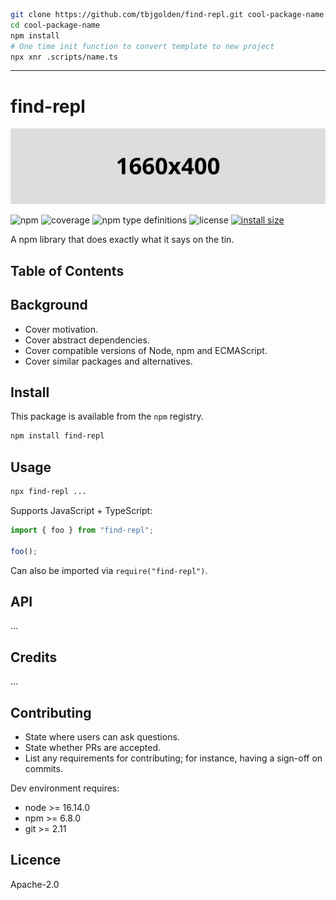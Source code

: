 ```sh
git clone https://github.com/tbjgolden/find-repl.git cool-package-name
cd cool-package-name
npm install
# One time init function to convert template to new project
npx xnr .scripts/name.ts
```

---

# find-repl

![banner](banner.svg)

![npm](https://img.shields.io/npm/v/find-repl)
![coverage](https://img.shields.io/badge/dynamic/json?url=https%3A%2F%2Fraw.githubusercontent.com%2Ftbjgolden%2Ffind-repl%2Fmain%2Fcoverage.json&label=coverage&query=$.total.lines.pct&color=brightgreen&suffix=%25)
![npm type definitions](https://img.shields.io/npm/types/find-repl)
![license](https://img.shields.io/npm/l/find-repl)
[![install size](https://packagephobia.com/badge?p=find-repl)](https://packagephobia.com/result?p=find-repl)

A npm library that does exactly what it says on the tin.

## Table of Contents

## Background

- Cover motivation.
- Cover abstract dependencies.
- Cover compatible versions of Node, npm and ECMAScript.
- Cover similar packages and alternatives.

## Install

This package is available from the `npm` registry.

```sh
npm install find-repl
```

## Usage

```sh
npx find-repl ...
```

Supports JavaScript + TypeScript:

```ts
import { foo } from "find-repl";

foo();
```

Can also be imported via `require("find-repl")`.

## API

...

## Credits

...

## Contributing

- State where users can ask questions.
- State whether PRs are accepted.
- List any requirements for contributing; for instance, having a sign-off on commits.

Dev environment requires:

- node >= 16.14.0
- npm >= 6.8.0
- git >= 2.11

## Licence

Apache-2.0
